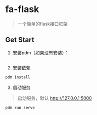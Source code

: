 # fa-flask
> 一个简单的flask接口框架

## Get Start
1. 安装pdm（如果没有安装）：
```bash
```

2. 安装依赖
```bash
pdm install
```

3. 启动服务
> 启动服务，默认 http://127.0.0.1:5000
```bash
pdm run serve
```

